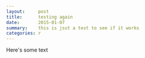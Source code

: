 ```yaml
---
layout:     post
title:      testing again
date:       2015-01-07
summary:    this is jsut a test to see if it works
categories: r
---
```


Here's some text
